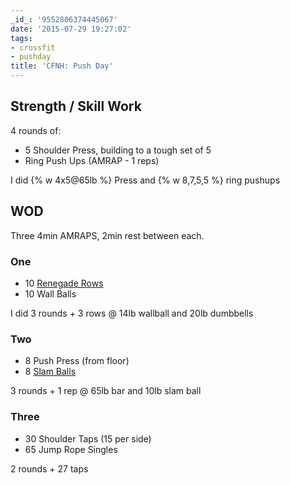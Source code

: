 ```yaml
---
_id_: '9552806374445067'
date: '2015-07-29 19:27:02'
tags:
- crossfit
- pushday
title: 'CFNH: Push Day'
---
```


## Strength / Skill Work

4 rounds of:

- 5 Shoulder Press, building to a tough set of 5
- Ring Push Ups (AMRAP - 1 reps)

I did {% w 4x5@65lb %} Press and {% w 8,7,5,5 %} ring pushups

## WOD

Three 4min AMRAPS, 2min rest between each.

### One

- 10 [Renegade Rows](https://www.youtube.com/watch?v=tL4Ygzz20gk)
- 10 Wall Balls

I did 3 rounds + 3 rows @ 14lb wallball and 20lb dumbbells

### Two

- 8 Push Press (from floor)
- 8 [Slam Balls](https://www.youtube.com/watch?v=xssoo6KJ3DA)

3 rounds + 1 rep @ 65lb bar and 10lb slam ball

### Three

- 30 Shoulder Taps (15 per side)
- 65 Jump Rope Singles

2 rounds + 27 taps
